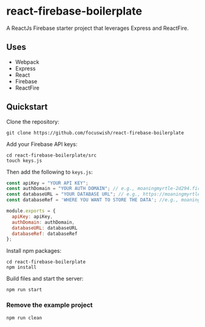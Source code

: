 # react-firebase-boilerplate

A ReactJs Firebase starter project that leverages Express and ReactFire. 

## Uses

- Webpack
- Express 
- React 
- Firebase
- ReactFire

## Quickstart

Clone the repository:

```
git clone https://github.com/focuswish/react-firebase-boilerplate
```

Add your Firebase API keys:

```
cd react-firebase-boilerplate/src
touch keys.js
```
Then add the following to <code>keys.js</code>:

```javascript
const apiKey = "YOUR API KEY";
const authDomain = "YOUR AUTH DOMAIN"; // e.g., moaningmyrtle-2d294.firebaseapp.com
const databaseURL = "YOUR DATABASE URL"; // e.g., https://moaningmyrtle-2d294.firebaseio.com
const databaseRef = 'WHERE YOU WANT TO STORE THE DATA'; //e.g., moaningmyrtle/items, where "moaningmyrtle" was the name of my app

module.exports = {
  apiKey: apiKey,
  authDomain: authDomain,
  databaseURL: databaseURL
  databaseRef: databaseRef
};
```

Install npm packages:
```
cd react-firebase-boilerplate
npm install
```

Build files and start the server:

```
npm run start
```

### Remove the example project

```
npm run clean
```




